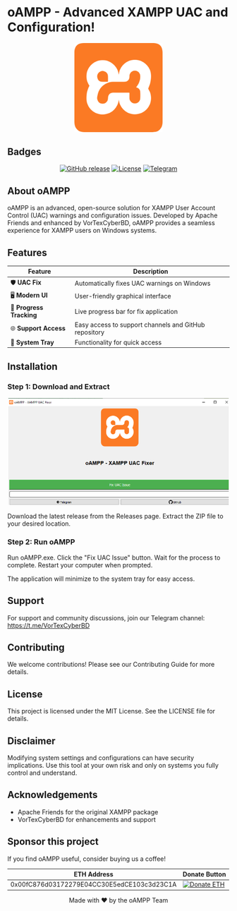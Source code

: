 **oAMPP - Advanced XAMPP UAC and Configuration!**
=====================================================

<p align="center">
  <img src="oAMPP_logo.png" alt="oAMPP Logo" width="200"/>
</p>

**Badges**
---------

<p align="center">
  <a href="https://github.com/nectariferous/oAMPP/releases"><img src="https://img.shields.io/github/v/release/nectariferous/oAMPP?style=flat-square" alt="GitHub release"></a>
  <a href="https://github.com/nectariferous/oAMPP/blob/main/LICENSE"><img src="https://img.shields.io/github/license/nectariferous/oAMPP?style=flat-square" alt="License"></a>
  <a href="https://t.me/VorTexCyberBD"><img src="https://img.shields.io/badge/Telegram-Join-blue?style=flat-square&logo=telegram" alt="Telegram"></a>
</p>

**About oAMPP**
---------------

oAMPP is an advanced, open-source solution for XAMPP User Account Control (UAC) warnings and configuration issues. Developed by Apache Friends and enhanced by VorTexCyberBD, oAMPP provides a seamless experience for XAMPP users on Windows systems.

**Features**
------------

| **Feature** | **Description** |
| --- | --- |
| 🛡️ **UAC Fix** | Automatically fixes UAC warnings on Windows |
| 🖥️ **Modern UI** | User-friendly graphical interface |
| 🎨 **Progress Tracking** | Live progress bar for fix application |
| 🌐 **Support Access** | Easy access to support channels and GitHub repository |
| 🔔 **System Tray** | Functionality for quick access |

**Installation**
--------------

### Step 1: Download and Extract
<p align="center">
  <img src="oAMPP.png" alt="oAMPP Logo" width="500"/>
</p>
Download the latest release from the Releases page.
Extract the ZIP file to your desired location.

### Step 2: Run oAMPP

Run oAMPP.exe.
Click the "Fix UAC Issue" button.
Wait for the process to complete.
Restart your computer when prompted.

The application will minimize to the system tray for easy access.

**Support**
------------

For support and community discussions, join our Telegram channel:
https://t.me/VorTexCyberBD

**Contributing**
--------------

We welcome contributions! Please see our Contributing Guide for more details.

**License**
------------

This project is licensed under the MIT License. See the LICENSE file for details.

**Disclaimer**
--------------

Modifying system settings and configurations can have security implications. Use this tool at your own risk and only on systems you fully control and understand.

**Acknowledgements**
------------------

* Apache Friends for the original XAMPP package
* VorTexCyberBD for enhancements and support

**Sponsor this project**
-----------------------

If you find oAMPP useful, consider buying us a coffee!

| **ETH Address** | **Donate Button** |
| --- | --- |
| 0x00fC876d03172279E04CC30E5edCE103c3d23C1A | <a href="https://etherscan.io/address/0x00fC876d03172279E04CC30E5edCE103c3d23C1A"> <img src="https://img.shields.io/badge/Donate-ETH-blue?style=for-the-badge&logo=ethereum" alt="Donate ETH"> </a> |

<p align="center">Made with ❤️ by the oAMPP Team</p>